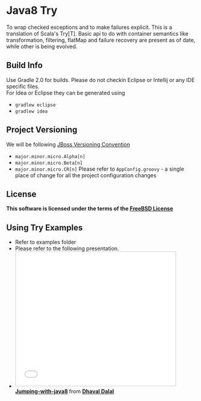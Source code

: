 # Java8 Try<T> 
To wrap checked exceptions and to make failures explicit.  This is a translation
of Scala's Try[T].  Basic api to do with container semantics like transformation, 
filtering, flatMap and failure recovery are present as of date,  while other is
being evolved. 


## Build Info
Use Gradle 2.0 for builds.  Please do not checkin Eclipse or Intellij or any IDE specific files.  
For Idea or Eclipse they can be generated using
* `gradlew eclipse`
* `gradlew idea`


## Project Versioning
We will be following [JBoss Versioning Convention](https://community.jboss.org/wiki/JBossProjectVersioning?_sscc=t)
* `major.minor.micro.Alpha[n]`
* `major.minor.micro.Beta[n]`
* `major.minor.micro.CR[n]`
Please refer to `AppConfig.groovy` - a single place of change for all the project configuration changes

## License
**This software is licensed under the terms of the [FreeBSD License](http://en.wikipedia.org/wiki/BSD_licenses)**

## Using Try<T> Examples

* Refer to examples folder
* Please refer to the following presentation.
* <iframe src="//www.slideshare.net/slideshow/embed_code/key/vrqMJbJpW8Cz9o?startSlide=58" width="425" height="355" frameborder="0" marginwidth="0" marginheight="0" scrolling="no" style="border:1px solid #CCC; border-width:1px; margin-bottom:5px; max-width: 100%;" allowfullscreen> </iframe> <div style="margin-bottom:5px"> <strong> <a href="//www.slideshare.net/DhavalDalal/jumpingwithjava8" title="Jumping-with-java8" target="_blank">Jumping-with-java8</a> </strong> from <strong><a href="//www.slideshare.net/DhavalDalal" target="_blank">Dhaval Dalal</a></strong> </div>


